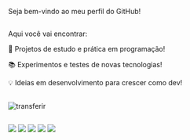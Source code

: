 Seja bem-vindo ao meu perfil do GitHub!
<h2 dir="auto"></h2>

Aqui você vai encontrar:

🚀 Projetos de estudo e prática em programação!

📚 Experimentos e testes de novas tecnologias!

💡 Ideias em desenvolvimento para crescer como dev!

<h2 dir="auto"></h2>

![transferir](https://github.com/user-attachments/assets/864d6cb3-3e77-44bb-b405-e5399a336243)

<h2 dir="auto"></h2>

<div dir="auto">
<img src="https://img.shields.io/badge/Angular-DD0031?style=for-the-badge&logo=angular&logoColor=white"/>
<img src="https://img.shields.io/badge/.NET-512BD4?style=for-the-badge&logo=dotnet&logoColor=white"/>
<img src="https://img.shields.io/badge/Microsoft%20SQL%20Server-CC2927?style=for-the-badge&logo=microsoft%20sql%20server&logoColor=white"/>
<img src="https://img.shields.io/badge/GIT-E44C30?style=for-the-badge&logo=git&logoColor=white"/>
<a href"https://www.linkedin.com/in/roni-souza-71363a2b6/" rel="nofllow">
<img src="https://img.shields.io/badge/LinkedIn-0077B5?style=for-the-badge&logo=linkedin&logoColor=white"/>
</a>
</div>
<h2 dir="auto"></h2>

